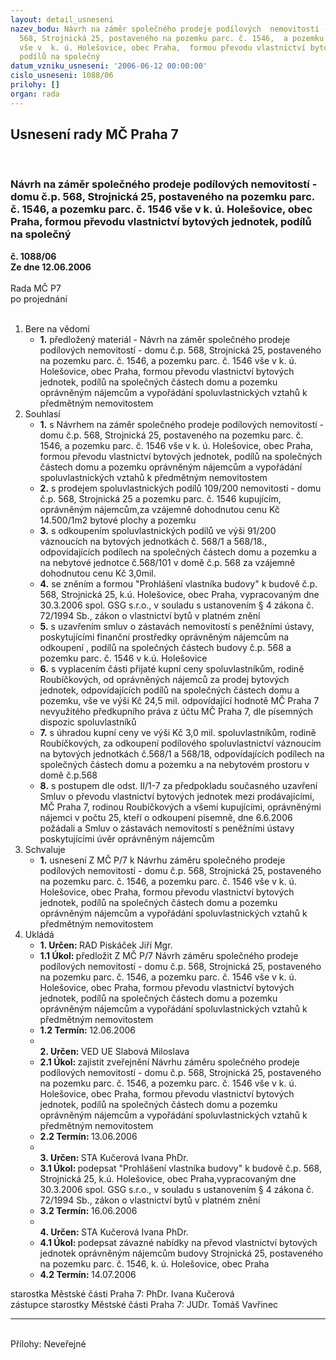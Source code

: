 ```yaml
---
layout: detail_usneseni
nazev_bodu: Návrh na záměr společného prodeje podílových  nemovitostí - domu č.p.
  568, Strojnická 25, postaveného na pozemku parc. č. 1546,  a pozemku parc. č. 1546
  vše v  k. ú. Holešovice, obec Praha,  formou převodu vlastnictví bytových jednotek,
  podílů na společný
datum_vzniku_usneseni: '2006-06-12 00:00:00'
cislo_usneseni: 1088/06
prilohy: []
organ: rada
---
```

<div id="ucUsn_pList" class="usn">
	<span><h2>Usnesení rady MČ Praha 7 </h2>
<br></span><div class="standBody">
<span><h3>Návrh na záměr společného prodeje podílových  nemovitostí - domu č.p. 568, Strojnická 25, postaveného na pozemku parc. č. 1546,  a pozemku parc. č. 1546 vše v  k. ú. Holešovice, obec Praha,  formou převodu vlastnictví bytových jednotek, podílů na společný</h3></span><div class="center">
		<strong>č. 1088/06</strong><br>
	</div>
<div class="center">
		<strong>Ze dne 12.06.2006</strong><br><br>
	</div>Rada MČ P7<br> po projednání<br><br><ol>
<li>Bere na vědomí<ul><li>
<strong>1.</strong> předložený materiál - Návrh na záměr společného prodeje podílových  nemovitostí - domu č.p. 568, Strojnická 25, postaveného na pozemku parc. č. 1546,  a pozemku parc. č. 1546 vše v  k. ú. Holešovice, obec Praha,  formou převodu vlastnictví bytových jednotek, podílů na společných částech domu a pozemku oprávněným nájemcům a vypořádání spoluvlastnických vztahů k předmětným nemovitostem  </li></ul>
</li>
<li>Souhlasí<ul>
<li>
<strong>1.</strong> s Návrhem na záměr společného prodeje podílových  nemovitostí - domu č.p. 568, Strojnická 25, postaveného na pozemku parc. č. 1546,  a pozemku parc. č. 1546 vše v  k. ú. Holešovice, obec Praha,  formou převodu vlastnictví bytových jednotek, podílů na společných částech domu a pozemku oprávněným nájemcům a vypořádání spoluvlastnických vztahů k předmětným nemovitostem  </li>
<li>
<strong>2.</strong> s prodejem spoluvlastnických podílů 109/200 nemovitostí - domu č.p. 568, Strojnická 25 a pozemku parc. č. 1546 kupujícím, oprávněným nájemcům,za vzájemně dohodnutou cenu Kč 14.500/1m2 bytové plochy a pozemku</li>
<li>
<strong>3.</strong> s odkoupením spoluvlastnických podílů ve výši 91/200 váznoucích na bytových jednotkách č. 568/1  a 568/18., odpovídajících podílech na společných částech domu a pozemku a na nebytové jednotce č.568/101 v domě č.p. 568 za vzájemně dohodnutou cenu Kč 3,0mil.</li>
<li>
<strong>4.</strong> se zněním a formou "Prohlášení vlastníka budovy" k budově č.p. 568, Strojnická 25, k.ú. Holešovice, obec Praha, vypracovaným dne 30.3.2006 spol. GSG s.r.o., v souladu s ustanovením  § 4 zákona č. 72/1994 Sb., zákon o vlastnictví bytů v  platném znění </li>
<li>
<strong>5.</strong> s uzavřením smluv o zástavách nemovitostí  s peněžními ústavy, poskytujícími finanční prostředky oprávněným nájemcům na odkoupení , podílů na společných částech budovy  č.p. 568 a pozemku parc. č. 1546 v  k.ú. Holešovice </li>
<li>
<strong>6.</strong> s vyplacením části přijaté kupní ceny spoluvlastníkům, rodině Roubíčkových, od oprávněných nájemců za prodej bytových jednotek, odpovídajících podílů na společných částech domu a pozemku, vše ve výši Kč 24,5 mil. odpovídající hodnotě MČ Praha 7 nevyužitého předkupního práva z účtu MČ Praha 7, dle písemných dispozic spoluvlastníků</li>
<li>
<strong>7.</strong> s úhradou kupní ceny ve výši Kč 3,0 mil. spoluvlastníkům, rodině Roubíčkových, za odkoupení podílového spoluvlastnictví váznoucím na bytových jednotkách č.568/1  a 568/18, odpovídajících podílech na společných částech domu a pozemku a na nebytovém prostoru v domě č.p.568</li>
<li>
<strong>8.</strong> s postupem dle odst. II/1-7 za předpokladu současného uzavření Smluv o převodu vlastnictví bytových jednotek mezi prodávajícími, MČ Praha 7, rodinou Roubíčkových a všemi kupujícími, oprávněnými nájemci v počtu 25, kteří o odkoupení písemně, dne 6.6.2006 požádali a Smluv o zástavách nemovitostí s peněžními ústavy poskytujícími úvěr oprávněným nájemcům </li>
</ul>
</li>
<li>Schvaluje<ul><li>
<strong>1.</strong> usnesení Z MČ P/7 k Návrhu záměru společného prodeje podílových  nemovitostí - domu č.p. 568, Strojnická 25, postaveného na pozemku parc. č. 1546,  a pozemku parc. č. 1546 vše v  k. ú. Holešovice, obec Praha,  formou převodu vlastnictví bytových jednotek, podílů na společných částech domu a pozemku oprávněným nájemcům  a vypořádání spoluvlastnických vztahů k předmětným nemovitostem  </li></ul>
</li>
<li>Ukládá<ul>
<li>
<strong>1. Určen: </strong>RAD Piskáček Jiří Mgr.</li>
<li>
<strong>1.1 Úkol: </strong>předložit Z MČ P/7 Návrh záměru společného prodeje podílových  nemovitostí - domu č.p. 568, Strojnická 25, postaveného na pozemku parc. č. 1546,  a pozemku parc. č. 1546 vše v  k. ú. Holešovice, obec Praha,  formou převodu vlastnictví bytových jednotek, podílů na společných částech domu a pozemku oprávněným nájemcům  a vypořádání spoluvlastnických vztahů k předmětným nemovitostem   </li>
<li>
<strong>1.2 Termín: </strong>12.06.2006</li>
<li>
<strong><br>2. Určen: </strong>VED UE Slabová Miloslava</li>
<li>
<strong>2.1 Úkol: </strong>zajistit zveřejnění Návrhu záměru společného prodeje podílových  nemovitostí - domu č.p. 568, Strojnická 25, postaveného na pozemku parc. č. 1546,  a pozemku parc. č. 1546 vše v  k. ú. Holešovice, obec Praha,  formou převodu vlastnictví bytových jednotek, podílů na společných částech domu a pozemku oprávněným nájemcům  a vypořádání spoluvlastnických vztahů k předmětným nemovitostem   </li>
<li>
<strong>2.2 Termín: </strong>13.06.2006</li>
<li>
<strong><br>3. Určen: </strong>STA Kučerová Ivana PhDr.</li>
<li>
<strong>3.1 Úkol: </strong>podepsat "Prohlášení vlastníka budovy"  k budově č.p. 568, Strojnická 25, k.ú. Holešovice, obec Praha,vypracovaným dne 30.3.2006 spol. GSG s.r.o., v souladu s ustanovením  § 4 zákona č. 72/1994 Sb., zákon o vlastnictví bytů v  platném znění </li>
<li>
<strong>3.2 Termín: </strong>16.06.2006</li>
<li>
<strong><br>4. Určen: </strong>STA Kučerová Ivana PhDr.</li>
<li>
<strong>4.1 Úkol: </strong>podepsat závazné nabídky na převod vlastnictví bytových jednotek oprávněným nájemcům budovy  Strojnická 25, postaveného na pozemku parc. č. 1546,  k. ú. Holešovice, obec Praha</li>
<li>
<strong>4.2 Termín: </strong>14.07.2006</li>
</ul>
</li>
</ol>starostka Městské části Praha 7: PhDr. Ivana Kučerová<br>zástupce starostky Městské části Praha 7: JUDr. Tomáš Vavřinec <hr>
<br>Přílohy: Neveřejné</div>
</div>